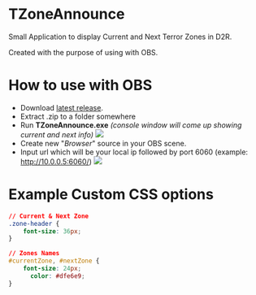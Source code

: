 # TZoneAnnounce
Small Application to display Current and Next Terror Zones in D2R.

Created with the purpose of using with OBS.

# How to use with OBS
- Download [latest release](https://github.com/juddisjudd/TZoneAnnounce/releases/download/1.0/TZoneAnnounce-1.0.zip).
- Extract .zip to a folder somewhere
- Run **TZoneAnnounce.exe** *(console window will come up showing current and next info)*
![](https://i.imgur.com/1KxPSv4.png)
- Create new "*Browser*" source in your OBS scene.
- Input url which will be your local ip followed by port 6060 (example: http://10.0.0.5:6060/)
![](https://i.imgur.com/vPmC9XK.png)

# Example Custom CSS options
```css
// Current & Next Zone
.zone-header {
    font-size: 36px;
}

// Zones Names
#currentZone, #nextZone {
    font-size: 24px;
	  color: #dfe6e9;
}
```
